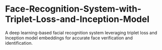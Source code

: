 # Face-Recognition-System-with-Triplet-Loss-and-Inception-Model
A deep learning-based facial recognition system leveraging triplet loss and Inception model embeddings for accurate face verification and identification.
